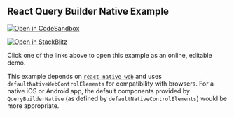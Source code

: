 ## React Query Builder Native Example

[![Open in CodeSandbox](https://img.shields.io/badge/Open_in-CodeSandbox-000000?logo=codesandbox)](https://codesandbox.io/s/github/react-querybuilder/react-querybuilder/tree/main/examples/native?file=/src/App.tsx)

[![Open in StackBlitz](https://img.shields.io/badge/Open_in-StackBlitz-1269D3?logo=stackblitz)](https://stackblitz.com/github/react-querybuilder/react-querybuilder/tree/main/examples/native?file=src/App.tsx)

Click one of the links above to open this example as an online, editable demo.

This example depends on [`react-native-web`](https://www.npmjs.com/package/react-native-web) and uses `defaultNativeWebControlElements` for compatibility with browsers. For a native iOS or Android app, the default components provided by `QueryBuilderNative` (as defined by `defaultNativeControlElements`) would be more appropriate.
